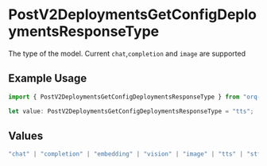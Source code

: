 # PostV2DeploymentsGetConfigDeploymentsResponseType

The type of the model. Current `chat`,`completion` and `image` are supported

## Example Usage

```typescript
import { PostV2DeploymentsGetConfigDeploymentsResponseType } from "orq-poc-typescript/models/operations";

let value: PostV2DeploymentsGetConfigDeploymentsResponseType = "tts";
```

## Values

```typescript
"chat" | "completion" | "embedding" | "vision" | "image" | "tts" | "stt" | "rerank"
```